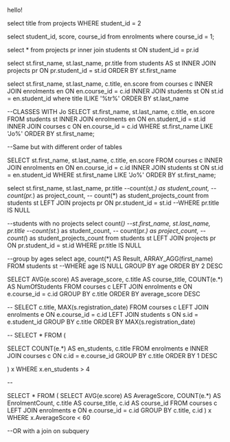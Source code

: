 hello!

select title
from projects
WHERE student_id = 2

select student_id, score, course_id
from enrolments
where course_id = 1;

select *
from projects pr
inner join students st ON student_id = pr.id

select st.first_name, st.last_name, pr.title
from students AS st
INNER JOIN projects pr ON pr.student_id = st.id
ORDER BY st.first_name

select st.first_name, st.last_name, c.title, en.score
from courses c
INNER JOIN enrolments en ON en.course_id = c.id
INNER JOIN students st ON st.id = en.student_id
where title ILIKE '%tr%'
ORDER BY st.last_name

--CLASSES WITH Jo
SELECT st.first_name, st.last_name, c.title, en.score
FROM students st
INNER JOIN enrolments en ON en.student_id = st.id
INNER JOIN courses c ON en.course_id = c.id
WHERE st.first_name LIKE 'Jo%'
ORDER BY st.first_name;

--Same but with different order of tables

SELECT st.first_name, st.last_name, c.title, en.score
FROM courses c
INNER JOIN enrolments en ON en.course_id = c.id
INNER JOIN students st ON st.id = en.student_id
WHERE st.first_name LIKE 'Jo%'
ORDER BY st.first_name;


select st.first_name, st.last_name, pr.title
--count(st.*) as student_count,
--	count(pr.*) as project_count,
 --   count(*) as student_projects_count
from students st
LEFT JOIN projects pr ON pr.student_id = st.id
--WHERE pr.title IS NULL

--students with no projects
select count(*) --st.first_name, st.last_name, pr.title
--count(st.*) as student_count,
--	count(pr.*) as project_count,
 --   count(*) as student_projects_count
from students st
LEFT JOIN projects pr ON pr.student_id = st.id
WHERE pr.title IS NULL


--group by ages
select age, count(*) AS Result, ARRAY_AGG(first_name)
FROM students st
--WHERE age IS NULL
GROUP BY age
ORDER BY 2 DESC


SELECT AVG(e.score) AS average_score,
	c.title AS course_title,
    COUNT(e.*) AS NumOfStudents
FROM courses c
LEFT JOIN enrolments e ON e.course_id = c.id
GROUP BY c.title
ORDER BY average_score DESC

--
SELECT c.title, MAX(s.registration_date)
FROM courses c
LEFT JOIN enrolments e ON e.course_id = c.id
LEFT JOIN students s ON s.id = e.student_id
GROUP BY c.title
ORDER BY MAX(s.registration_date)



--
SELECT *
FROM
(

  SELECT COUNT(e.*) AS en_students, c.title
  FROM enrolments e
  INNER JOIN courses c ON c.id = e.course_id
  GROUP BY c.title
  ORDER BY 1 DESC

 ) x
 WHERE x.en_students > 4


--


SELECT *
FROM
(
  SELECT
      AVG(e.score) AS AverageScore,
  	  COUNT(e.*) AS EnrolmentCount,
      c.title AS course_title,
      c.id AS course_id
  FROM courses c
  LEFT JOIN enrolments e ON e.course_id = c.id
  GROUP BY c.title, c.id
) x
WHERE x.AverageScore < 60

--OR with a join on subquery
